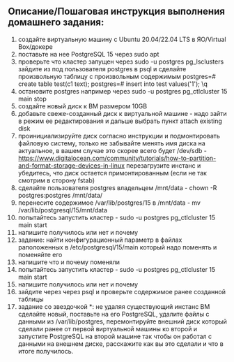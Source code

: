 ## Описание/Пошаговая инструкция выполнения домашнего задания:
1. создайте виртуальную машину c Ubuntu 20.04/22.04 LTS в ЯО/Virtual Box/докере
2. поставьте на нее PostgreSQL 15 через sudo apt
3. проверьте что кластер запущен через sudo -u postgres pg_lsclusters
зайдите из под пользователя postgres в psql и сделайте произвольную таблицу с произвольным содержимым
postgres=# create table test(c1 text);
postgres=# insert into test values('1');
\q
5. остановите postgres например через sudo -u postgres pg_ctlcluster 15 main stop
6. создайте новый диск к ВМ размером 10GB
7. добавьте свеже-созданный диск к виртуальной машине - надо зайти в режим ее редактирования и дальше выбрать пункт attach existing disk
8. проинициализируйте диск согласно инструкции и подмонтировать файловую систему, только не забывайте менять имя диска на актуальное, в вашем случае это скорее всего будет /dev/sdb - https://www.digitalocean.com/community/tutorials/how-to-partition-and-format-storage-devices-in-linux
перезагрузите инстанс и убедитесь, что диск остается примонтированным (если не так смотрим в сторону fstab)
9. сделайте пользователя postgres владельцем /mnt/data - chown -R postgres:postgres /mnt/data/
10. перенесите содержимое /var/lib/postgres/15 в /mnt/data - mv /var/lib/postgresql/15/mnt/data
11. попытайтесь запустить кластер - sudo -u postgres pg_ctlcluster 15 main start
12. напишите получилось или нет и почему
13. задание: найти конфигурационный параметр в файлах раположенных в /etc/postgresql/15/main который надо поменять и поменяйте его
14. напишите что и почему поменяли
15. попытайтесь запустить кластер - sudo -u postgres pg_ctlcluster 15 main start
16. напишите получилось или нет и почему
17. зайдите через через psql и проверьте содержимое ранее созданной таблицы
18. задание со звездочкой *: не удаляя существующий инстанс ВМ сделайте новый, поставьте на его PostgreSQL, удалите файлы с данными из /var/lib/postgres, перемонтируйте внешний диск который сделали ранее от первой виртуальной машины ко второй и запустите PostgreSQL на второй машине так чтобы он работал с данными на внешнем диске, расскажите как вы это сделали и что в итоге получилось.
